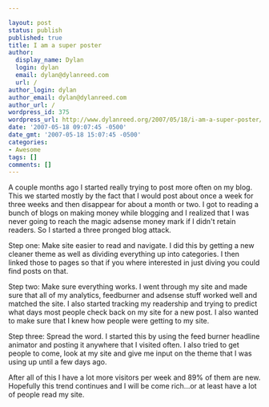 ```yaml
---

layout: post
status: publish
published: true
title: I am a super poster
author:
  display_name: Dylan
  login: dylan
  email: dylan@dylanreed.com
  url: /
author_login: dylan
author_email: dylan@dylanreed.com
author_url: /
wordpress_id: 375
wordpress_url: http://www.dylanreed.org/2007/05/18/i-am-a-super-poster/
date: '2007-05-18 09:07:45 -0500'
date_gmt: '2007-05-18 15:07:45 -0500'
categories:
- Awesome
tags: []
comments: []
---
```


A couple months ago I started really trying to post more often on my blog. This we started mostly by the fact that I would post about once a week for three weeks and then disappear for about a month or two. I got to reading a bunch of blogs on making money while blogging and I realized that I was never going to reach the magic adsense money mark if I didn't retain readers. So I started a three pronged blog attack.

Step one: Make site easier to read and navigate. I did this by getting a new cleaner theme as well as dividing everything up into categories. I then linked those to pages so that if you where interested in just diving you could find posts on that.

Step two: Make sure everything works. I went through my site and made sure that all of my analytics, feedburner and adsense stuff worked well and matched the site. I also started tracking my readership and trying to predict what days most people check back on my site for a new post. I also wanted to make sure that I knew how people were getting to my site.

Step three: Spread the word. I started this by using the feed burner headline animator and posting it anywhere that I visited often. I also tried to get people to come, look at my site and give me input on the theme that I was using up until a few days ago.

After all of this I have a lot more visitors per week and 89% of them are new. Hopefully this trend continues and I will be come rich...or at least have a lot of people read my site.
